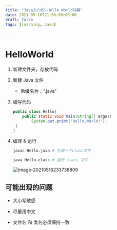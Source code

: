 ```yaml
---
title: "Java入门02—Hello World详解"
date: 2021-05-16T21:56:56+08:00
draft: false
tags: [learning, Java]
 
---
```


# HelloWorld

1. 新建文件夹，存放代码

2. 新建 Java 文件
   - 后缀名为：“.java”
   
3. 编写代码

   ```java
   public class Hello{
       public static void main(String[] args){
           System.out.print("Hello,World!");
   	}
   }
   ```


4. 编译 & 运行

   ```bash
   javac Hello.java # 生成一个class文件
   
   java Hello.class # 运行 class 文件
   ```
   
   ![image-20210516233738809](https://cdn.jsdelivr.net/gh/Graundcian/images@master/blog/2021/05/16/20210516233748.png)

## 可能出现的问题

- 大小写敏感

- 尽量用中文

- 文件名 和 类名必须保持一致

  
